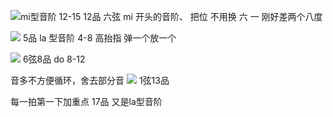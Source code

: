 ![mi型音阶](http://zpengg.oss-cn-shenzhen.aliyuncs.com/img/1606468386d4c336.png)
12-15
12品 六弦 mi 开头的音阶、
把位 不用换
六 一 刚好差两个八度 

![](http://zpengg.oss-cn-shenzhen.aliyuncs.com/img/1606552310de0e55.png)
5品 la 型音阶
4-8
高抬指 弹一个放一个

![](http://zpengg.oss-cn-shenzhen.aliyuncs.com/img/1606553462bfdf37.png)
6弦8品 do
8-12

音多不方便循环，舍去部分音
![](http://zpengg.oss-cn-shenzhen.aliyuncs.com/img/160655354753fb05.png)
1弦13品

每一拍第一下加重点
17品 又是la型音阶